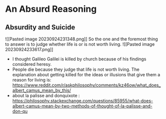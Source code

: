 # An Absurd Reasoning
## Absurdity and Suicide
![[Pasted image 20230924231348.png]]
So the one and the foremost thing to answer is to judge whether life is or is not worth living.
![[Pasted image 20230924233617.png]]
- I thought Galileo Galilei is killed by church because of his findings considered heresy. 
- People die because they judge that life is not worth living. The explanation about getting killed for the ideas or illusions that give them a reason for living is: https://www.reddit.com/r/askphilosophy/comments/kz46ow/what_does_albert_camus_mean_by_this/
- about la palisse and donquixote : https://philosophy.stackexchange.com/questions/85955/what-does-albert-camus-mean-by-two-methods-of-thought-of-la-palisse-and-don-qu


